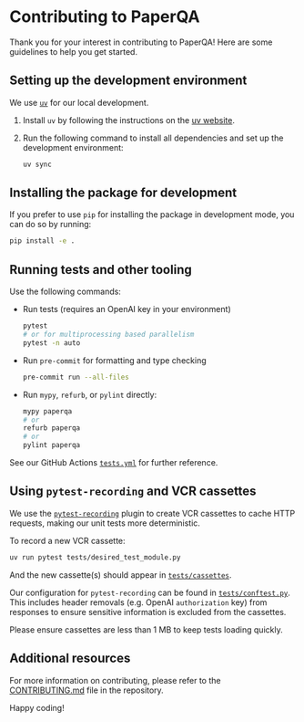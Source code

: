 # Contributing to PaperQA

Thank you for your interest in contributing to PaperQA!
Here are some guidelines to help you get started.

## Setting up the development environment

We use [`uv`](https://github.com/astral-sh/uv) for our local development.

1. Install `uv` by following the instructions on the [uv website](https://astral.sh/uv/).
2. Run the following command to install all dependencies and set up the development environment:

   ```bash
   uv sync
   ```

## Installing the package for development

If you prefer to use `pip` for installing the package in development mode, you can do so by running:

```bash
pip install -e .
```

## Running tests and other tooling

Use the following commands:

- Run tests (requires an OpenAI key in your environment)

  ```bash
  pytest
  # or for multiprocessing based parallelism
  pytest -n auto
  ```

- Run `pre-commit` for formatting and type checking

  ```bash
  pre-commit run --all-files
  ```

- Run `mypy`, `refurb`, or `pylint` directly:

  ```bash
  mypy paperqa
  # or
  refurb paperqa
  # or
  pylint paperqa
  ```

See our GitHub Actions [`tests.yml`](.github/workflows/tests.yml) for further reference.

## Using `pytest-recording` and VCR cassettes

We use the [`pytest-recording`](https://github.com/kiwicom/pytest-recording) plugin
to create VCR cassettes to cache HTTP requests,
making our unit tests more deterministic.

To record a new VCR cassette:

```bash
uv run pytest tests/desired_test_module.py
```

And the new cassette(s) should appear in [`tests/cassettes`](tests/cassettes).

Our configuration for `pytest-recording` can be found in [`tests/conftest.py`](tests/conftest.py).
This includes header removals (e.g. OpenAI `authorization` key)
from responses to ensure sensitive information is excluded from the cassettes.

Please ensure cassettes are less than 1 MB
to keep tests loading quickly.

## Additional resources

For more information on contributing, please refer to the [CONTRIBUTING.md](CONTRIBUTING.md) file in the repository.

Happy coding!
